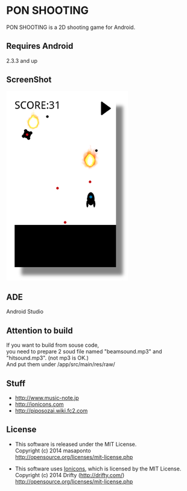 # PON SHOOTING
PON SHOOTING is a 2D shooting game for Android.

## Requires Android
2.3.3 and up

## ScreenShot
![SS](./SS.png)

## ADE
Android Studio

## Attention to build
If you want to build from souse code,  
you need to prepare 2 soud file named "beamsound.mp3" and "hitsound.mp3". (not mp3 is OK.)   
And put them under /app/src/main/res/raw/    

## Stuff
- http://www.music-note.jp
- http://ionicons.com
- http://piposozai.wiki.fc2.com

## License
- This software is released under the MIT License.  
Copyright (c) 2014 masaponto  
http://opensource.org/licenses/mit-license.php  
      
        
- This software uses [Ionicons](http://ionicons.com/ "Ionicons"), which is licensed by the MIT License.  
Copyright (c) 2014 Drifty (http://drifty.com/)  
http://opensource.org/licenses/mit-license.php  